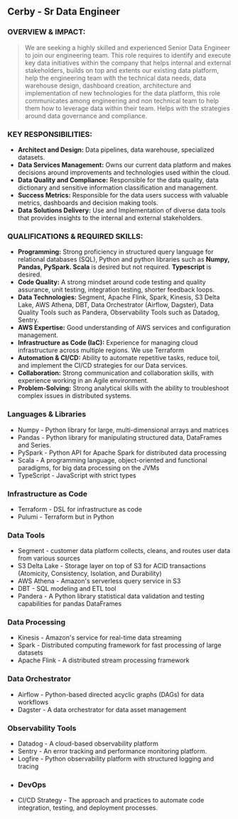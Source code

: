 ## Cerby - Sr Data Engineer

### OVERVIEW & IMPACT:

>We are seeking a highly skilled and experienced Senior Data Engineer to join our engineering team. This role requires to identify and execute key data initiatives within the company that helps internal and external stakeholders, builds on top and extents our existing data platform, help the engineering team with the technical data needs, data warehouse design, dashboard creation, architecture and implementation of new technologies for the data platform, this role communicates among engineering and non technical team to help them how to leverage data within their team. Helps with the strategies around data governance and compliance.

### KEY RESPONSIBILITIES:

+ **Architect and Design:** Data pipelines, data warehouse, specialized datasets. 
+ **Data Services Management:** Owns our current data platform and makes decisions around improvements and technologies used within the cloud.
+ **Data Quality and Compliance:** Responsible for the data quality, data dictionary and sensitive information classification and management.
+ **Success Metrics:** Responsible for the data users success with valuable metrics, dashboards and decision making tools. 
+ **Data Solutions Delivery:** Use and Implementation of diverse data tools that provides insights to the internal and external stakeholders.

### QUALIFICATIONS & REQUIRED SKILLS:

+ **Programming:** Strong proficiency in structured query language for relational databases (SQL), Python and python libraries such as **Numpy, Pandas, PySpark. Scala** is desired but not required. **Typescript** is desired. 
+ **Code Quality:** A strong mindset around code testing and quality assurance, unit testing, integration testing, shorter feedback loops.
+ **Data Technologies:** Segment, Apache Flink, Spark, Kinesis, S3 Delta Lake, AWS Athena, DBT, Data Orchestrator (Airflow, Dagster), Data Quality Tools such as Pandera, Observability Tools such as Datadog, Sentry.
+ **AWS Expertise:** Good understanding of AWS services and configuration management.
+ **Infrastructure as Code (IaC):** Experience for managing cloud infrastructure across multiple regions. We use Terraform
+ **Automation & CI/CD:** Ability to automate repetitive tasks, reduce toil, and implement the CI/CD strategies for our Data services.
+ **Collaboration:** Strong communication and collaboration skills, with experience working in an Agile environment.
+ **Problem-Solving:** Strong analytical skills with the ability to troubleshoot complex issues in distributed systems.

### Languages & Libraries
- Numpy - Python library for large, multi-dimensional arrays and matrices
- Pandas - Python library for manipulating structured data, DataFrames and Series.
- PySpark - Python API for Apache Spark for distributed data processing
- Scala - A programming language, object-oriented and functional paradigms, for big data processing on the JVMs
- TypeScript - JavaScript with strict types
### Infrastructure as Code
- Terraform - DSL for infrastructure as code
- Pulumi - Terraform but in Python
### Data Tools
- Segment - customer data platform collects, cleans, and routes user data from various sources
- S3 Delta Lake - Storage layer on top of S3 for ACID transactions (Atomicity, Consistency, Isolation, and Durability)
- AWS Athena - Amazon's serverless query service in S3
- DBT - SQL modeling and ETL tool
- Pandera - A Python library statistical data validation and testing capabilities for pandas DataFrames
### Data Processing
- Kinesis - Amazon's service for real-time data streaming
- Spark - Distributed computing framework for fast processing of large datasets 
- Apache Flink - A distributed stream processing framework
### Data Orchestrator
- Airflow - Python-based directed acyclic graphs (DAGs) for data workflows
- Dagster - A data orchestrator for data asset management
### Observability Tools
- Datadog - A cloud-based observability platform
- Sentry - An error tracking and performance monitoring platform.
- Logfire - Python observability platform with structured logging and tracing
- ### DevOps
- CI/CD Strategy - The approach and practices to automate code integration, testing, and deployment processes.
